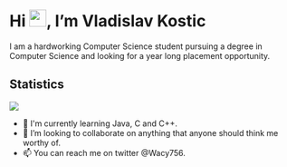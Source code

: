 # Hi <img src="https://raw.githubusercontent.com/MartinHeinz/MartinHeinz/master/wave.gif" width="30px">, I’m Vladislav Kostic </strong> </em>

<p>I am a hardworking Computer Science student pursuing a degree in Computer Science and looking for a year long placement opportunity.</p>

## Statistics

<img align="center" src="https://github-readme-stats.vercel.app/api/top-langs/?username=Vladi756&hide=java,html,tex&title_color=ffffff&text_color=c9cacc&icon_color=2bbc8a&bg_color=1d1f21&langs_count=3" />


- 🌱 I'm currently learning Java, C and C++. 
- 💞️ I’m looking to collaborate on anything that anyone should think me worthy of.
- 📫 You can reach me on twitter @Wacy756. 



